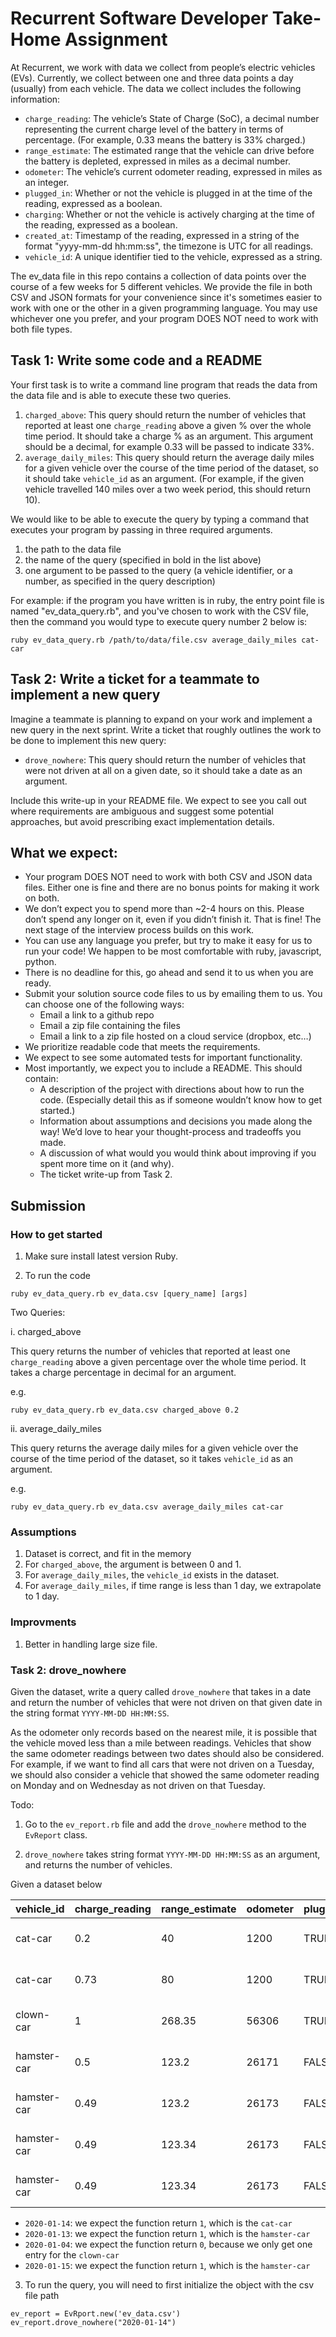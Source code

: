 # Recurrent Software Developer Take-Home Assignment

At Recurrent, we work with data we collect from people’s electric vehicles
(EVs). Currently, we collect between one and three data points a day (usually)
from each vehicle. The data we collect includes the following information:

- `charge_reading`: The vehicle’s State of Charge (SoC), a decimal number
  representing the current charge level of the battery in terms of percentage.
  (For example, 0.33 means the battery is 33% charged.)
- `range_estimate`: The estimated range that the vehicle can drive before the
  battery is depleted, expressed in miles as a decimal number.
- `odometer`: The vehicle’s current odometer reading, expressed in miles as an
  integer.
- `plugged_in`: Whether or not the vehicle is plugged in at the time of the
  reading, expressed as a boolean.
- `charging`: Whether or not the vehicle is actively charging at the time of
  the reading, expressed as a boolean.
- `created_at`: Timestamp of the reading, expressed in a string of the format
  "yyyy-mm-dd hh:mm:ss", the timezone is UTC for all readings.
- `vehicle_id`: A unique identifier tied to the vehicle, expressed as a
  string.

The ev_data file in this repo contains a collection of data points over the
course of a few weeks for 5 different vehicles. We provide the file in both
CSV and JSON formats for your convenience since it's sometimes easier to work
with one or the other in a given programming language. You may use whichever
one you prefer, and your program DOES NOT need to work with both file types.

## Task 1: Write some code and a README

Your first task is to write a command line program that reads the data from the
data file and is able to execute these two queries.

1.  `charged_above`: This query should return the number of vehicles that
    reported at least one `charge_reading` above a given % over the whole time
    period. It should take a charge % as an argument. This argument should be a
    decimal, for example 0.33 will be passed to indicate 33%.
2.  `average_daily_miles`: This query should return the average daily miles for
    a given vehicle over the course of the time period of the dataset, so it
    should take `vehicle_id` as an argument. (For example, if the given vehicle
    travelled 140 miles over a two week period, this should return 10).

We would like to be able to execute the query by typing a command that executes
your program by passing in three required arguments.

1.  the path to the data file
2.  the name of the query (specified in bold in the list above)
3.  one argument to be passed to the query (a vehicle identifier, or a number,
    as specified in the query description)

For example: if the program you have written is in ruby, the entry point
file is named "ev_data_query.rb", and you've chosen to work with the CSV
file, then the command you would type to execute query number 2 below is:

```
ruby ev_data_query.rb /path/to/data/file.csv average_daily_miles cat-car
```

## Task 2: Write a ticket for a teammate to implement a new query

Imagine a teammate is planning to expand on your work and implement a new query
in the next sprint. Write a ticket that roughly outlines the work to be done to
implement this new query:

- `drove_nowhere`: This query should return the number of vehicles that were
  not driven at all on a given date, so it should take a date as an argument.

Include this write-up in your README file. We expect to see you call out where
requirements are ambiguous and suggest some potential approaches, but avoid
prescribing exact implementation details.

## What we expect:

- Your program DOES NOT need to work with both CSV and JSON data files. Either
  one is fine and there are no bonus points for making it work on both.
- We don’t expect you to spend more than ~2-4 hours on this. Please don’t
  spend any longer on it, even if you didn’t finish it. That is fine! The next
  stage of the interview process builds on this work.
- You can use any language you prefer, but try to make it easy for us to run
  your code! We happen to be most comfortable with ruby, javascript, python.
- There is no deadline for this, go ahead and send it to us when you are
  ready.
- Submit your solution source code files to us by emailing them to us. You can
  choose one of the following ways:
  - Email a link to a github repo
  - Email a zip file containing the files
  - Email a link to a zip file hosted on a cloud service (dropbox, etc…)
- We prioritize readable code that meets the requirements.
- We expect to see some automated tests for important functionality.
- Most importantly, we expect you to include a README. This should contain:
  - A description of the project with directions about how to run the code.
    (Especially detail this as if someone wouldn’t know how to get started.)
  - Information about assumptions and decisions you made along the way! We’d
    love to hear your thought-process and tradeoffs you made.
  - A discussion of what would you would think about improving if you spent
    more time on it (and why).
  - The ticket write-up from Task 2.


## Submission

### How to get started

1. Make sure install latest version Ruby.

2. To run the code

```
ruby ev_data_query.rb ev_data.csv [query_name] [args]
```

Two Queries:

i. charged_above

This query returns the number of vehicles that reported at least one `charge_reading` above a given percentage over the whole time period. It takes a charge percentage in decimal for an argument.

e.g.

```
ruby ev_data_query.rb ev_data.csv charged_above 0.2
```

ii. average_daily_miles

This query returns the average daily miles for a given vehicle over the course of the time period of the dataset, so it takes `vehicle_id` as an argument.

e.g.

```
ruby ev_data_query.rb ev_data.csv average_daily_miles cat-car
```

### Assumptions

1. Dataset is correct, and fit in the memory
2. For `charged_above`, the argument is between 0 and 1.
3. For `average_daily_miles`, the `vehicle_id` exists in the dataset.
4. For `average_daily_miles`, if time range is less than 1 day, we extrapolate to 1 day.


### Improvments

1. Better in handling large size file.

### Task 2: drove_nowhere

Given the dataset, write a query called `drove_nowhere` that takes in a date and return the number of vehicles that were not driven on that given date in the string format `YYYY-MM-DD HH:MM:SS`.

As the odometer only records based on the nearest mile, it is possible that the vehicle moved less than a mile between readings. Vehicles that show the same odometer readings between two dates should also be considered. For example, if we want to find all cars that were not driven on a Tuesday, we should also consider a vehicle that showed the same odometer reading on Monday and on Wednesday as not driven on that Tuesday.

Todo:

1. Go to the `ev_report.rb` file and add the `drove_nowhere` method to the `EvReport` class.

2. `drove_nowhere` takes string format `YYYY-MM-DD HH:MM:SS` as an argument, and returns the number of vehicles.

Given a dataset below

| vehicle_id | charge_reading | range_estimate | odometer | plugged_in | charging | created_at |
| --- | --- | --- | --- | --- | --- | --- |
| cat-car | 0.2 | 40  | 1200 | TRUE | TRUE | 2020-01-13 12:01:03 |
| cat-car | 0.73 | 80  | 1200 | TRUE | TRUE | 2020-01-14 22:30:01 |
| clown-car | 1   | 268.35 | 56306 | TRUE | FALSE | 2020-01-04 5:58:52 |
| hamster-car | 0.5 | 123.2 | 26171 | FALSE | FALSE | 2020-01-13 11:52:57 |
| hamster-car | 0.49 | 123.2 | 26173 | FALSE | FALSE | 2020-01-13 13:49:38 |
| hamster-car | 0.49 | 123.34 | 26173 | FALSE | FALSE | 2020-01-14 12:24:08 | 
| hamster-car | 0.49 | 123.34 | 26173 | FALSE | FALSE | 2020-01-17 12:24:08 | 

- `2020-01-14`: we expect the function return `1`, which is the `cat-car`
- `2020-01-13`: we expect the function return `1`, which is the `hamster-car`
- `2020-01-04`: we expect the function return `0`, because we only get one entry for the `clown-car`
- `2020-01-15`: we expect the function return `1`, which is the `hamster-car`

3. To run the query, you will need to first initialize the object with the csv file path

```
ev_report = EvRport.new('ev_data.csv')
ev_report.drove_nowhere("2020-01-14")
```

